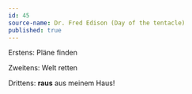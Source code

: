 ```yaml
---
id: 45
source-name: Dr. Fred Edison (Day of the tentacle)
published: true
---
```


<p>Erstens: Pläne finden</p>

<p>Zweitens: Welt retten</p>

<p>Drittens: <strong>raus</strong> aus meinem Haus!</p>



